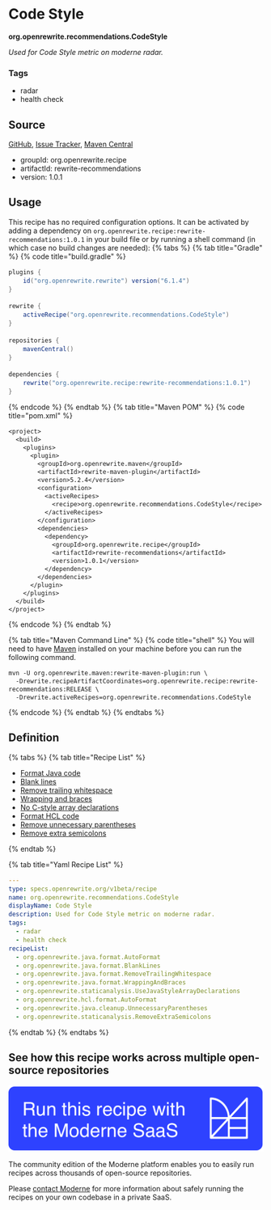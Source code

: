 # Code Style

**org.openrewrite.recommendations.CodeStyle**

_Used for Code Style metric on moderne radar._

### Tags

* radar
* health check

## Source

[GitHub](https://github.com/openrewrite/rewrite-recommendations/blob/main/src/main/resources/META-INF/rewrite/radar.yml), [Issue Tracker](https://github.com/openrewrite/rewrite-recommendations/issues), [Maven Central](https://central.sonatype.com/artifact/org.openrewrite.recipe/rewrite-recommendations/1.0.1/jar)

* groupId: org.openrewrite.recipe
* artifactId: rewrite-recommendations
* version: 1.0.1


## Usage

This recipe has no required configuration options. It can be activated by adding a dependency on `org.openrewrite.recipe:rewrite-recommendations:1.0.1` in your build file or by running a shell command (in which case no build changes are needed): 
{% tabs %}
{% tab title="Gradle" %}
{% code title="build.gradle" %}
```groovy
plugins {
    id("org.openrewrite.rewrite") version("6.1.4")
}

rewrite {
    activeRecipe("org.openrewrite.recommendations.CodeStyle")
}

repositories {
    mavenCentral()
}

dependencies {
    rewrite("org.openrewrite.recipe:rewrite-recommendations:1.0.1")
}
```
{% endcode %}
{% endtab %}
{% tab title="Maven POM" %}
{% code title="pom.xml" %}
```markup
<project>
  <build>
    <plugins>
      <plugin>
        <groupId>org.openrewrite.maven</groupId>
        <artifactId>rewrite-maven-plugin</artifactId>
        <version>5.2.4</version>
        <configuration>
          <activeRecipes>
            <recipe>org.openrewrite.recommendations.CodeStyle</recipe>
          </activeRecipes>
        </configuration>
        <dependencies>
          <dependency>
            <groupId>org.openrewrite.recipe</groupId>
            <artifactId>rewrite-recommendations</artifactId>
            <version>1.0.1</version>
          </dependency>
        </dependencies>
      </plugin>
    </plugins>
  </build>
</project>
```
{% endcode %}
{% endtab %}

{% tab title="Maven Command Line" %}
{% code title="shell" %}
You will need to have [Maven](https://maven.apache.org/download.cgi) installed on your machine before you can run the following command.

```shell
mvn -U org.openrewrite.maven:rewrite-maven-plugin:run \
  -Drewrite.recipeArtifactCoordinates=org.openrewrite.recipe:rewrite-recommendations:RELEASE \
  -Drewrite.activeRecipes=org.openrewrite.recommendations.CodeStyle
```
{% endcode %}
{% endtab %}
{% endtabs %}

## Definition

{% tabs %}
{% tab title="Recipe List" %}
* [Format Java code](../java/format/autoformat.md)
* [Blank lines](../java/format/blanklines.md)
* [Remove trailing whitespace](../java/format/removetrailingwhitespace.md)
* [Wrapping and braces](../java/format/wrappingandbraces.md)
* [No C-style array declarations](../staticanalysis/usejavastylearraydeclarations.md)
* [Format HCL code](../hcl/format/autoformat.md)
* [Remove unnecessary parentheses](../java/cleanup/unnecessaryparentheses.md)
* [Remove extra semicolons](../staticanalysis/removeextrasemicolons.md)

{% endtab %}

{% tab title="Yaml Recipe List" %}
```yaml
---
type: specs.openrewrite.org/v1beta/recipe
name: org.openrewrite.recommendations.CodeStyle
displayName: Code Style
description: Used for Code Style metric on moderne radar.
tags:
  - radar
  - health check
recipeList:
  - org.openrewrite.java.format.AutoFormat
  - org.openrewrite.java.format.BlankLines
  - org.openrewrite.java.format.RemoveTrailingWhitespace
  - org.openrewrite.java.format.WrappingAndBraces
  - org.openrewrite.staticanalysis.UseJavaStyleArrayDeclarations
  - org.openrewrite.hcl.format.AutoFormat
  - org.openrewrite.java.cleanup.UnnecessaryParentheses
  - org.openrewrite.staticanalysis.RemoveExtraSemicolons

```
{% endtab %}
{% endtabs %}

## See how this recipe works across multiple open-source repositories

[![Moderne Link Image](/.gitbook/assets/ModerneRecipeButton.png)](https://app.moderne.io/recipes/org.openrewrite.recommendations.CodeStyle)

The community edition of the Moderne platform enables you to easily run recipes across thousands of open-source repositories.

Please [contact Moderne](https://moderne.io/product) for more information about safely running the recipes on your own codebase in a private SaaS.
